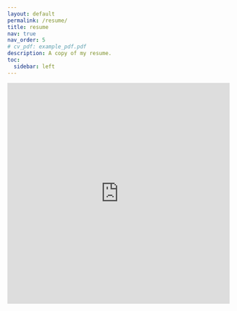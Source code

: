 ```yaml
---
layout: default
permalink: /resume/
title: resume
nav: true
nav_order: 5
# cv_pdf: example_pdf.pdf
description: A copy of my resume.
toc:
  sidebar: left
---
```


<iframe src="https://advikmrai.github.io/ir-portfolio/assets/pdf/resume_no_pii.pdf" width="100%" height="500px" style="border:none;"></iframe>